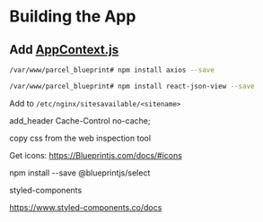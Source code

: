 # Building the App

## Add [AppContext.js](./src/Components/AppContext.js)

```sh
/var/www/parcel_blueprint# npm install axios --save
```

```sh
/var/www/parcel_blueprint# npm install react-json-view --save
```

Add to ```/etc/nginx/sitesavailable/<sitename>```

 add_header Cache-Control no-cache;


copy css from the web inspection tool

Get icons: https://Blueprintjs.com/docs/#icons


npm install --save @blueprintjs/select


styled-components

https://www.styled-components.co/docs